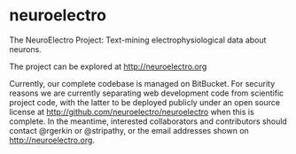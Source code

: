neuroelectro
============

The NeuroElectro Project: Text-mining electrophysiological data about neurons.  

The project can be explored at http://neuroelectro.org

Currently, our complete codebase is managed on BitBucket.  For security reasons we are currently separating web development code from scientific project code, with the latter to be deployed publicly under an open source license at http://github.com/neuroelectro/neuroelectro when this is complete.  In the meantime, interested collaborators and contributors should contact @rgerkin or @stripathy, or the email addresses shown on http://neuroelectro.org.  

